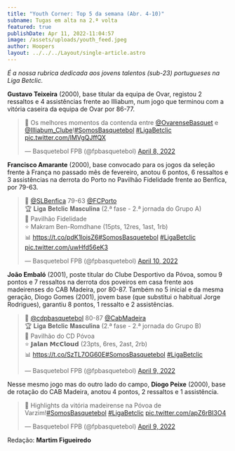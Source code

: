 ```yaml
---
title: "Youth Corner: Top 5 da semana (Abr. 4-10)"
subname: Tugas em alta na 2.ª volta
featured: true
publishDate: Apr 11, 2022-11:04:57
image: /assets/uploads/youth_feed.jpeg
author: Hoopers
layout: ../../../Layout/single-article.astro
---
```

*É a nossa rubrica dedicada aos jovens talentos (sub-23) portugueses na Liga Betclic.*

**Gustavo Teixeira** (2000), base titular da equipa de Ovar, registou 2 ressaltos e 4 assistências frente ao Illiabum, num jogo que terminou com a vitória caseira da equipa de Ovar por 86-77.

<blockquote class="twitter-tweet"><p lang="pt" dir="ltr">🎥 Os melhores momentos da contenda entre <a href="https://twitter.com/OvarenseBasquet?ref_src=twsrc%5Etfw">@OvarenseBasquet</a> e <a href="https://twitter.com/Illiabum_Clube?ref_src=twsrc%5Etfw">@Illiabum_Clube</a>!<a href="https://twitter.com/hashtag/SomosBasquetebol?src=hash&amp;ref_src=twsrc%5Etfw">#SomosBasquetebol</a> <a href="https://twitter.com/hashtag/LigaBetclic?src=hash&amp;ref_src=twsrc%5Etfw">#LigaBetclic</a> <a href="https://t.co/lMVgQJffQX">pic.twitter.com/lMVgQJffQX</a></p>&mdash; Basquetebol FPB (@fpbasquetebol) <a href="https://twitter.com/fpbasquetebol/status/1512567718217666563?ref_src=twsrc%5Etfw">April 8, 2022</a></blockquote>

<script async src="https://platform.twitter.com/widgets.js" charset="utf-8"></script>

**Francisco Amarante** (2000), base convocado para os jogos da seleção frente à França no passado mês de fevereiro, anotou 6 pontos, 6 ressaltos e 3 assistências na derrota do Porto no Pavilhão Fidelidade frente ao Benfica, por 79-63.

<blockquote class="twitter-tweet"><p lang="ca" dir="ltr">🏀 <a href="https://twitter.com/SLBenfica?ref_src=twsrc%5Etfw">@SLBenfica</a> 79-63 <a href="https://twitter.com/FCPorto?ref_src=twsrc%5Etfw">@FCPorto</a> <br>🏆 𝐋𝐢𝐠𝐚 𝐁𝐞𝐭𝐜𝐥𝐢𝐜 𝐌𝐚𝐬𝐜𝐮𝐥𝐢𝐧𝐚 (2.ª fase - 2.ª jornada do Grupo A)<br>📍 Pavilhão Fidelidade <br>⭐ Makram Ben-Romdhane (15pts, 12res, 1ast, 1rb)<br>📊 <a href="https://t.co/pdK1loisZ6">https://t.co/pdK1loisZ6</a><a href="https://twitter.com/hashtag/SomosBasquetebol?src=hash&amp;ref_src=twsrc%5Etfw">#SomosBasquetebol</a> <a href="https://twitter.com/hashtag/LigaBetclic?src=hash&amp;ref_src=twsrc%5Etfw">#LigaBetclic</a> <a href="https://t.co/uwHfd56eK3">pic.twitter.com/uwHfd56eK3</a></p>&mdash; Basquetebol FPB (@fpbasquetebol) <a href="https://twitter.com/fpbasquetebol/status/1513221701361881094?ref_src=twsrc%5Etfw">April 10, 2022</a></blockquote>

**João Embaló** (2001), poste titular do Clube Desportivo da Póvoa, somou 9 pontos e 7 ressaltos na derrota dos poveiros em casa frente aos madeirenses do CAB Madeira, por 80-87. Também no 5 inicial e da mesma geração, Diogo Gomes (2001), jovem base (que substitui o habitual Jorge Rodrigues), garantiu 8 pontos, 1 ressalto e 2 assistências.

<blockquote class="twitter-tweet"><p lang="pt" dir="ltr">🏀 <a href="https://twitter.com/cdpbasquetebol?ref_src=twsrc%5Etfw">@cdpbasquetebol</a> 80-87 <a href="https://twitter.com/CabMadeira?ref_src=twsrc%5Etfw">@CabMadeira</a> <br>🏆 𝐋𝐢𝐠𝐚 𝐁𝐞𝐭𝐜𝐥𝐢𝐜 𝐌𝐚𝐬𝐜𝐮𝐥𝐢𝐧𝐚 (2.ª fase - 2.ª jornada do Grupo B)<br>📍 Pavilhão do CD Póvoa<br>⭐ 𝗝𝗮𝗹𝗮𝗻 𝗠𝗰𝗖𝗹𝗼𝘂𝗱 (23pts, 6res, 2ast, 2rb)<br>📊 <a href="https://t.co/SzTL7OG60E">https://t.co/SzTL7OG60E</a><a href="https://twitter.com/hashtag/SomosBasquetebol?src=hash&amp;ref_src=twsrc%5Etfw">#SomosBasquetebol</a> <a href="https://twitter.com/hashtag/LigaBetclic?src=hash&amp;ref_src=twsrc%5Etfw">#LigaBetclic</a></p>&mdash; Basquetebol FPB (@fpbasquetebol) <a href="https://twitter.com/fpbasquetebol/status/1512829406074609666?ref_src=twsrc%5Etfw">April 9, 2022</a></blockquote>

Nesse mesmo jogo mas do outro lado do campo, **Diogo Peixe** (2000), base de rotação do CAB Madeira, anotou 4 pontos, 2 ressaltos e 1 assistência.

<blockquote class="twitter-tweet"><p lang="pt" dir="ltr">🎥 Highlights da vitória madeirense na Póvoa de Varzim!<a href="https://twitter.com/hashtag/SomosBasquetebol?src=hash&amp;ref_src=twsrc%5Etfw">#SomosBasquetebol</a> <a href="https://twitter.com/hashtag/LigaBetclic?src=hash&amp;ref_src=twsrc%5Etfw">#LigaBetclic</a> <a href="https://t.co/apZ6rBI3O4">pic.twitter.com/apZ6rBI3O4</a></p>&mdash; Basquetebol FPB (@fpbasquetebol) <a href="https://twitter.com/fpbasquetebol/status/1512898239116333060?ref_src=twsrc%5Etfw">April 9, 2022</a></blockquote> 

Redação: **Martim Figueiredo**

<script async src="https://platform.twitter.com/widgets.js" charset="utf-8"></script>